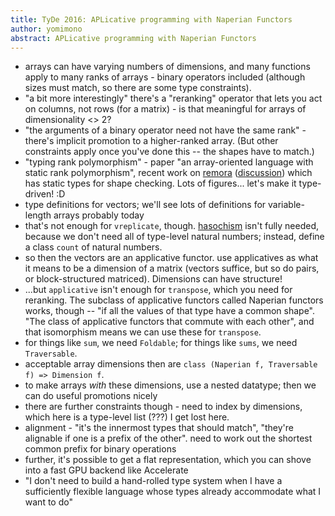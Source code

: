```yaml
---
title: TyDe 2016: APLicative programming with Naperian Functors
author: yomimono
abstract: APLicative programming with Naperian Functors
---
```


* arrays can have varying numbers of dimensions, and many functions apply to many ranks of arrays - binary operators included (although sizes must match, so there are some type constraints).
* "a bit more interestingly" there's a "reranking" operator that lets you act on columns, not rows (for a matrix) - is that meaningful for arrays of dimensionality <> 2?
* "the arguments of a binary operator need not have the same rank" - there's implicit promotion to a higher-ranked array. (But other constraints apply once you've done this -- the shapes have to match.)
* "typing rank polymorphism" - paper "an array-oriented language with static rank polymorphism", recent work on [remora](https://github.com/jrslepak/remora) ([discussion](http://lambda-the-ultimate.org/node/5329)) which has static types for shape checking.  Lots of figures... let's make it type-driven! :D
* type definitions for vectors; we'll see lots of definitions for variable-length arrays probably today
* that's not enough for `vreplicate`, though.  [hasochism](http://homepages.inf.ed.ac.uk/slindley/papers/hasochism.pdf) isn't fully needed, because we don't need all of type-level natural numbers; instead, define a class `count` of natural numbers.
* so then the vectors are an applicative functor.  use applicatives as what it means to be a dimension of a matrix (vectors suffice, but so do pairs, or block-structured matriced).  Dimensions can have structure!
* ...but `applicative` isn't enough for `transpose`, which you need for reranking.  The subclass of applicative functors called Naperian functors works, though -- "if all the values of that type have a common shape".  "The class of applicative functors that commute with each other", and that isomorphism means we can use these for `transpose`.
* for things like `sum`, we need `Foldable`; for things like `sums`, we need `Traversable`.
* acceptable array dimensions then are `class (Naperian f, Traversable f) => Dimension f`.
* to make arrays *with* these dimensions, use a nested datatype; then we can do useful promotions nicely
* there are further constraints though - need to index by dimensions, which here is a type-level list (???) I get lost here.
* alignment - "it's the innermost types that should match", "they're alignable if one is a prefix of the other".  need to work out the shortest common prefix for binary operations
* further, it's possible to get a flat representation, which you can shove into a fast GPU backend like Accelerate
* "I don't need to build a hand-rolled type system when I have a sufficiently flexible language whose types already accommodate what I want to do"
